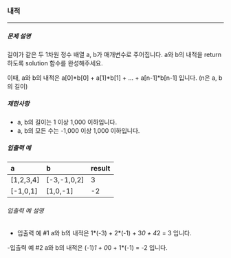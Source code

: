 ### 내적
***
##### 문제 설명
길이가 같은 두 1차원 정수 배열 a, b가 매개변수로 주어집니다. a와 b의 내적을 return 하도록 solution 함수를 완성해주세요.

이때, a와 b의 내적은 a[0]*b[0] + a[1]*b[1] + ... + a[n-1]*b[n-1] 입니다. (n은 a, b의 길이)

##### 제한사항
- a, b의 길이는 1 이상 1,000 이하입니다.
- a, b의 모든 수는 -1,000 이상 1,000 이하입니다.

##### 입출력 예
|a        |  b         |result|
|:--------|:-----------|:-----|
|[1,2,3,4]|	[-3,-1,0,2]|3     |
|[-1,0,1] |	[1,0,-1]   |-2    |

###### 입출력 예 설명
- 입출력 예 #1
a와 b의 내적은 1*(-3) + 2*(-1) + 3*0 + 4*2 = 3 입니다.

-입출력 예 #2
a와 b의 내적은 (-1)*1 + 0*0 + 1*(-1) = -2 입니다.